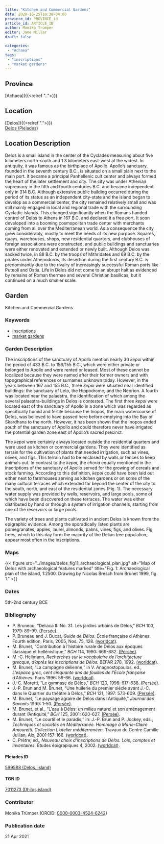 ```yaml
---
title: "Kitchen and Commercial Gardens"
date: 2020-10-25T10:30-04:00
province_id: PROVINCE_id
article_id: ARTICLE_ID
author: Monika Trümper
editor: Jane Millar
draft: false

categories:
 - "Achaea"
tags:
 - "inscriptions"
 - "market gardens"
---
```


## Province

<!-- cats pajamas -->

[Achaea]({{<relref "..">}})

## Location
[Delos]({{<relref ".">}}) \
[Delos (Pleiades)](https://pleiades.stoa.org/places/599588)

## Location Description
Delos is a small island in the center of the Cyclades measuring about five kilometers north-south and 1.3 kilometers east-west at the widest.  In antiquity, it was famous as the birthplace of Apollo. Apollo’s sanctuary, founded in the seventh century B.C., is situated on a small plain next to the main port. It became a principal Panhellenic cult center and always formed the heart of the later settlement and city. The city was under Athenian supremacy in the fifth and fourth centuries B.C. and became independent only in 314 B.C. Although extensive public building occurred during the period of its status as an independent city-state and the island began to develop as a commercial center, the city remained relatively small and was still mainly engaged in local and regional trade with the surrounding Cycladic islands. This changed significantly when the Romans handed control of Delos to Athens in 167 B.C. and declared it a free port. It soon developed into a booming cosmopolitan trade center with merchants coming from all over the Mediterranean world. As a consequence the city grew considerably, mostly to meet the needs of its new purpose. Squares, quays, warehouses, shops, new residential quarters, and clubhouses of foreign associations were constructed, and public buildings and sanctuaries were either renovated and extended or newly built. Although Delos was sacked twice, in 88 B.C. by the troops of Mithridates and 69 B.C. by the pirates under Athenodoros, its desertion during the first century B.C. is predominantly due to the rivalry of increasingly successful Roman ports like Puteoli and Ostia. Life in Delos did not come to an abrupt halt as evidenced by remains of Roman thermae and several Christian basilicas, but it continued on a much smaller scale.

## Garden
Kitchen and Commercial Gardens

### Keywords
- [inscriptions](http://vocab.getty.edu/page/aat/300028702)
- [market gardens](http://vocab.getty.edu/page/aat/300008111)

### Garden Description
The inscriptions of the sanctuary of Apollo mention nearly 30 *kepoi* within the period of 433 B.C. to 156/155 B.C., which were either private or belonged to Apollo and were rented or leased. Most of these cannot be localized because they were named after their former owners and with topographical references or surnames unknown today. However, in the years between 167 and 155 B.C., three *kepoi* were situated near identified buildings: the sanctuary of Leto, the Hippodrome, and the Neorion. A fourth was located near the palaestra, the identification of which among the several palaestra-buildings in Delos is contested. The first three *kepoi* were located east of the sanctuary of Apollo in a zone which was regarded as specifically humid and fertile because the Inopos, the main watercourse of Delos, was believed to have passed here before emptying into the Bay of Skardhana to the north. However, it has been shown that the Inopos ended south of the sanctuary of Apollo and could therefore never have irrigated the potential garden zone east of Apollo’s sacred precinct.

The *kepoi* were certainly always located outside the residential quarters and were used as kitchen or commercial gardens. They were identified as terrain for the cultivation of plants that needed irrigation, such as vines, olives, and figs. This terrain had to be enclosed by walls or fences to keep animals out. In contrast to the *kepoi*, the *choria* equally mentioned in the inscriptions of the sanctuary of Apollo served for the growing of cereals and stock farming. According to this definition, *kepoi* could have been laid out either next to farmhouses serving as kitchen gardens or on some of the many cultural terraces which extended far beyond the center of the city to the south, north, and east of the residential zones (Fig. 1). The necessary water supply was provided by wells, reservoirs, and large pools, some of which have been discovered on these terraces. The water was either distributed by hand or through a system of irrigation channels, starting from one of the reservoirs or large pools.

The variety of trees and plants cultivated in ancient Delos is known from the epigraphic evidence. Among the sporadically listed plants are pomegranates, apples, laurel, almonds, palms, vines, figs, and olives. Fig trees, which to this day form the majority of the Delian tree population, appear most often in the inscriptions.

### Maps
{{< figure src="../images/delos_fig11_archaeological_plan.jpg" alt="Map of Delos with archaeological features marked" title="Fig. 1: Archaeological plan of the island, 1:2500. Drawing by Nicolas Bresch from Brunet 1999, fig. 1." >}}

<!--
### Plans


### Images
-->

### Dates
5th-2nd century BCE

### Bibliography
- P. Bruneau, “Deliaca II: No. 31. Les jardins urbains de Délos,” *BCH* 103, 1979: 89-99. [(Persée)](https://www.persee.fr/doc/bch_0007-4217_1979_num_103_1_1979).
- P. Bruneau and J. Ducat, *Guide de Délos.* École française d Athènes. Fourth edition, Paris, 2005, Nos. 75, 128. [(worldcat)](http://www.worldcat.org/oclc/884638358).
- M. Brunet, “Contribution à l’histoire rurale de Délos aux époques classique et hellénistique,” *BCH* 114, 1990: 669-682. [(Persée)](https://www.persee.fr/doc/bch_0007-4217_1990_num_114_2_4703).
- M.-C. Hellmann, *Recherches sur le vocabulaire de l’architecture grecque, d’après les inscriptions de Délos.* BEFAR 278, 1992. [(worldcat)](http://www.worldcat.org/oclc/1124024781).
- M. Brunet, “La campagne délienne,” in V. Anagnostopoulos, ed., *L’espace grec, cent cinquante ans de fouilles de l’École française d’Athènes.* Paris 1996: 59-66. [(worldcat)](http://www.worldcat.org/oclc/35865795).
- J.-C. Moretti, “Le gymnase de Délos," *BCH* 120, 1996: 617-638. [(Persée)](https://www.persee.fr/doc/bch_0007-4217_1996_num_120_2_4621).
- J.-P. Brun and M. Brunet, “Une huilerie du premier siècle avant J.-C. dans le Quartier du théâtre à Délos,” *BCH* 121, 1997: 573-609. [(Persée)](https://www.persee.fr/doc/bch_0007-4217_1997_num_121_2_4577).
- M. Brunet, “Le paysage agraire de Délos dans l’Antiquité,” *Journal des Savants* 1999: 1-50. [(Persée)](https://www.persee.fr/doc/jds_0021-8103_1999_num_1_1_1619).
- M. Brunet, et al., “L’eau à Délos: un milieu naturel et son aménagement durant l’Antiquité,” *BCH* 125, 2001: 620-627. [(Persée)](https://www.persee.fr/doc/crai_0065-0536_2011_num_155_2_93191).
- M. Brunet, “Le courtil et le paradis,” in: J.-P. Brun and P. Jockey, eds., *Techniques et sociétés en Méditerranée. Hommage à Marie-Claire Amouretti. Collection L’atelier méditerranéen.* Travaux du Centre Camille Jullian, Aix, 2001:157-168. [(worldcat)](http://www.worldcat.org/oclc/708550357).
- C. Prêtre, ed., *Nouveau choix d'inscriptions de Délos. Lois, comptes et inventaires.* Études épigrapiques 4, 2002. [(worldcat)](http://www.worldcat.org/oclc/470363782).


<!--#### Periodo ID-->

<!-- [PERIODO_ID](https://pleiades.stoa.org/places/PLEIADES_ID) -->

#### Pleiades ID
[599588 (Delos, island)](https://pleiades.stoa.org/places/599588)

#### TGN ID
[7011273 (Dhílos,island)](http://vocab.getty.edu/page/tgn/7011273)

### Contributor
Monika Trümper (ORCID: [0000-0003-4524-6242](https://orcid.org/0000-0003-4524-6242))

### Publication date

21 Apr 2021

<!--### Related articles-->

<!-- Links to other related articles. Leave blank for now -->
